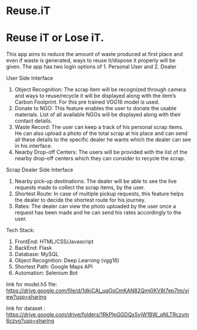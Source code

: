 # Reuse.iT
# Reuse iT or Lose iT.

This app aims to reduce the amount of waste produced at first place and even if waste is generated, ways to reuse it/dispose it properly will be given.
The app has two login options of 1. Personal User and 2. Dealer

User Side Interface

1. Object Recognition: The scrap item will be recognized through camera and ways to reuse/recycle it will be displayed along with the item’s Carbon Footprint. For this pre trained VGG16 model is used.
2. Donate to NGO:  This feature enables the user to donate the usable materials. List of all available NGOs will be displayed along with their contact details.
3. Waste Record: The user can keep a track of his personal scrap items. He can also upload a photo of the total scrap at his place and can send all these details to the specific dealer he wants which the dealer can see in his interface.
4. Nearby Drop-off Centers: The users will be provided with the list of the nearby drop-off centers which they can consider to recycle the scrap.


Scrap Dealer Side Interface

1. Nearby pick-up destinations: The dealer will be able to see the live requests made to collect the scrap items, by the user.
2. Shortest Route: In case of multiple pickup requests, this feature helps the dealer to decide the shortest route for his journey.
3. Rates: The dealer can view the photo uploaded by the user once a request has been made and he can send his rates accordingly to the user.

Tech Stack:

1. FrontEnd: HTML/CSS/Javascript
2. BackEnd: Flask
3. Database: MySQL
4. Object Recognition: Deep Learning (vgg16)
5. Shortest Path: Google Maps API
6. Automation: Selenium Bot


link for model.h5 file: https://drive.google.com/file/d/1dkjCAl_uqOsCmKAN82Qmj0KV8t7ep7lm/view?usp=sharing

link for dataset : https://drive.google.com/drive/folders/1RkPlpGGDQx5vjW1BW_qNLTRczvm6czvg?usp=sharing
